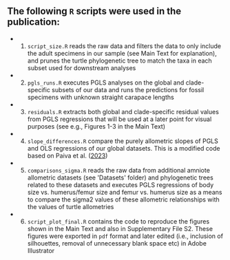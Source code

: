 ## The following `R` scripts were used in the publication:

- 1) `script_size.R` reads the raw data and filters the data to only include the adult specimens in our sample (see Main Text for explanation), and prunes the turtle phylogenetic tree to match the taxa in each subset used for downstream analyses
- 2) `pgls_runs.R` executes PGLS analyses on the global and clade-specific subsets of our data and runs the predictions for fossil specimens with unknown straight carapace lengths
- 3) `residuals.R` extracts both global and clade-specific residual values from PGLS regressions that will be used at a later point for visual purposes (see e.g., Figures 1-3 in the Main Text)
- 4) `slope_differences.R` compare the purely allometric slopes of PGLS and OLS regressions of our global datasets. This is a modified code based on Paiva et al. ([2023](https://doi.org/10.1016/j.jsames.2022.103970))
- 5) `comparisons_sigma.R` reads the raw data from additional amniote allometric datasets (see 'Datasets' folder) and phylogenetic trees related to these datasets and executes PGLS regressions of body size vs. humerus/femur size and femur vs. humerus size as a means to compare the sigma2 values of these allometric relationships with the values of turtle allometries
- 6) `script_plot_final.R` contains the code to reproduce the figures shown in the Main Text and also in Supplementary File S2. These figures were exported in `pdf` format and later edited (i.e., inclusion of silhouettes, removal of unnecessary blank space etc) in Adobe Illustrator
